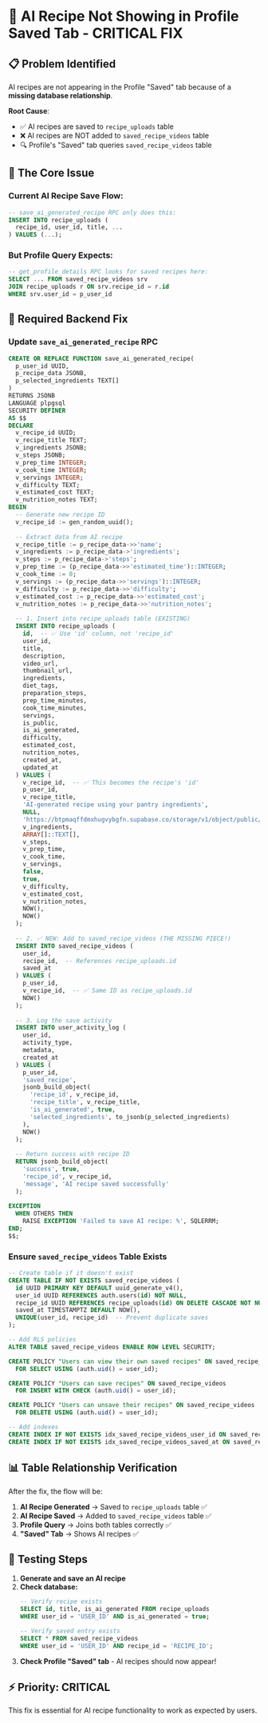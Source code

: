 # 🚨 AI Recipe Not Showing in Profile Saved Tab - CRITICAL FIX

## 📋 **Problem Identified**

AI recipes are not appearing in the Profile "Saved" tab because of a **missing database relationship**.

**Root Cause**: 
- ✅ AI recipes are saved to `recipe_uploads` table  
- ❌ AI recipes are NOT added to `saved_recipe_videos` table
- 🔍 Profile's "Saved" tab queries `saved_recipe_videos` table

## 🎯 **The Core Issue**

### **Current AI Recipe Save Flow:**
```sql
-- save_ai_generated_recipe RPC only does this:
INSERT INTO recipe_uploads (
  recipe_id, user_id, title, ...
) VALUES (...);
```

### **But Profile Query Expects:**
```sql
-- get_profile_details RPC looks for saved recipes here:
SELECT ... FROM saved_recipe_videos srv
JOIN recipe_uploads r ON srv.recipe_id = r.id  
WHERE srv.user_id = p_user_id
```

## 🔧 **Required Backend Fix**

### **Update `save_ai_generated_recipe` RPC**

```sql
CREATE OR REPLACE FUNCTION save_ai_generated_recipe(
  p_user_id UUID,
  p_recipe_data JSONB,
  p_selected_ingredients TEXT[]
)
RETURNS JSONB
LANGUAGE plpgsql
SECURITY DEFINER
AS $$
DECLARE
  v_recipe_id UUID;
  v_recipe_title TEXT;
  v_ingredients JSONB;
  v_steps JSONB;
  v_prep_time INTEGER;
  v_cook_time INTEGER;
  v_servings INTEGER;
  v_difficulty TEXT;
  v_estimated_cost TEXT;
  v_nutrition_notes TEXT;
BEGIN
  -- Generate new recipe ID
  v_recipe_id := gen_random_uuid();
  
  -- Extract data from AI recipe
  v_recipe_title := p_recipe_data->>'name';
  v_ingredients := p_recipe_data->'ingredients';
  v_steps := p_recipe_data->'steps';
  v_prep_time := (p_recipe_data->>'estimated_time')::INTEGER;
  v_cook_time := 0;
  v_servings := (p_recipe_data->>'servings')::INTEGER;
  v_difficulty := p_recipe_data->>'difficulty';
  v_estimated_cost := p_recipe_data->>'estimated_cost';
  v_nutrition_notes := p_recipe_data->>'nutrition_notes';
  
  -- 1. Insert into recipe_uploads table (EXISTING)
  INSERT INTO recipe_uploads (
    id,  -- ✅ Use 'id' column, not 'recipe_id'
    user_id,
    title,
    description,
    video_url,
    thumbnail_url,
    ingredients,
    diet_tags,
    preparation_steps,
    prep_time_minutes,
    cook_time_minutes,
    servings,
    is_public,
    is_ai_generated,
    difficulty,
    estimated_cost,
    nutrition_notes,
    created_at,
    updated_at
  ) VALUES (
    v_recipe_id,  -- ✅ This becomes the recipe's 'id'
    p_user_id,
    v_recipe_title,
    'AI-generated recipe using your pantry ingredients',
    NULL,
    'https://btpmaqffdmxhugvybgfn.supabase.co/storage/v1/object/public/app-assets/kitch-ai-recipe-default.jpg',
    v_ingredients,
    ARRAY[]::TEXT[],
    v_steps,
    v_prep_time,
    v_cook_time,
    v_servings,
    false,
    true,
    v_difficulty,
    v_estimated_cost,
    v_nutrition_notes,
    NOW(),
    NOW()
  );
  
  -- 2. ✅ NEW: Add to saved_recipe_videos (THE MISSING PIECE!)
  INSERT INTO saved_recipe_videos (
    user_id,
    recipe_id,  -- References recipe_uploads.id
    saved_at
  ) VALUES (
    p_user_id,
    v_recipe_id,  -- ✅ Same ID as recipe_uploads.id
    NOW()
  );
  
  -- 3. Log the save activity
  INSERT INTO user_activity_log (
    user_id,
    activity_type,
    metadata,
    created_at
  ) VALUES (
    p_user_id,
    'saved_recipe',
    jsonb_build_object(
      'recipe_id', v_recipe_id,
      'recipe_title', v_recipe_title,
      'is_ai_generated', true,
      'selected_ingredients', to_jsonb(p_selected_ingredients)
    ),
    NOW()
  );
  
  -- Return success with recipe ID
  RETURN jsonb_build_object(
    'success', true,
    'recipe_id', v_recipe_id,
    'message', 'AI recipe saved successfully'
  );
  
EXCEPTION
  WHEN OTHERS THEN
    RAISE EXCEPTION 'Failed to save AI recipe: %', SQLERRM;
END;
$$;
```

### **Ensure `saved_recipe_videos` Table Exists**

```sql
-- Create table if it doesn't exist
CREATE TABLE IF NOT EXISTS saved_recipe_videos (
  id UUID PRIMARY KEY DEFAULT uuid_generate_v4(),
  user_id UUID REFERENCES auth.users(id) NOT NULL,
  recipe_id UUID REFERENCES recipe_uploads(id) ON DELETE CASCADE NOT NULL,
  saved_at TIMESTAMPTZ DEFAULT NOW(),
  UNIQUE(user_id, recipe_id)  -- Prevent duplicate saves
);

-- Add RLS policies
ALTER TABLE saved_recipe_videos ENABLE ROW LEVEL SECURITY;

CREATE POLICY "Users can view their own saved recipes" ON saved_recipe_videos
  FOR SELECT USING (auth.uid() = user_id);

CREATE POLICY "Users can save recipes" ON saved_recipe_videos
  FOR INSERT WITH CHECK (auth.uid() = user_id);

CREATE POLICY "Users can unsave their recipes" ON saved_recipe_videos
  FOR DELETE USING (auth.uid() = user_id);

-- Add indexes
CREATE INDEX IF NOT EXISTS idx_saved_recipe_videos_user_id ON saved_recipe_videos(user_id);
CREATE INDEX IF NOT EXISTS idx_saved_recipe_videos_saved_at ON saved_recipe_videos(saved_at DESC);
```

## 📊 **Table Relationship Verification**

After the fix, the flow will be:

1. **AI Recipe Generated** → Saved to `recipe_uploads` table ✅
2. **AI Recipe Saved** → Added to `saved_recipe_videos` table ✅  
3. **Profile Query** → Joins both tables correctly ✅
4. **"Saved" Tab** → Shows AI recipes ✅

## 🧪 **Testing Steps**

1. **Generate and save an AI recipe**
2. **Check database:**
   ```sql
   -- Verify recipe exists
   SELECT id, title, is_ai_generated FROM recipe_uploads 
   WHERE user_id = 'USER_ID' AND is_ai_generated = true;
   
   -- Verify saved entry exists  
   SELECT * FROM saved_recipe_videos 
   WHERE user_id = 'USER_ID' AND recipe_id = 'RECIPE_ID';
   ```
3. **Check Profile "Saved" tab** - AI recipes should now appear!

## ⚡ **Priority: CRITICAL**

This fix is essential for AI recipe functionality to work as expected by users. 
